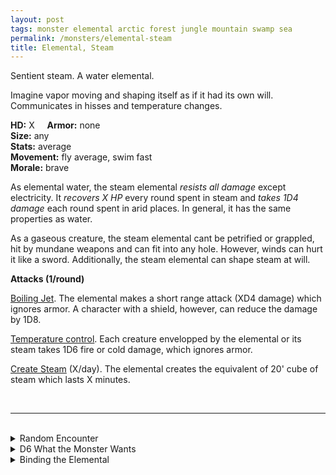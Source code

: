 ```yaml
---
layout: post
tags: monster elemental arctic forest jungle mountain swamp sea
permalink: /monsters/elemental-steam
title: Elemental, Steam
---
```


Sentient steam. A water elemental.

Imagine vapor moving and shaping itself as if it had its own will. Communicates in hisses and temperature changes.

**HD:** X  &nbsp; &nbsp;  **Armor:** none <br>
**Size:** any <br>
**Stats:** average <br>
**Movement:** fly average, swim fast <br>
**Morale:** brave <br>

As elemental water, the steam elemental *resists all damage* except electricity. It *recovers X HP* every round spent in steam and *takes 1D4 damage* each round spent in arid places. In general, it has the same properties as water. 

As a gaseous creature, the steam elemental cant be petrified or grappled, hit by mundane weapons and can fit into any hole. However, winds can hurt it like a sword. Additionally, the steam elemental can shape steam at will.

**Attacks (1/round)**

<ins>Boiling Jet</ins>. The elemental makes a short range attack (XD4 damage) which ignores armor. A character with a shield, however, can reduce the damage by 1D8.

<ins>Temperature control</ins>. Each creature envelopped by the elemental or its steam takes 1D6 fire or cold damage, which ignores armor.

<ins>Create Steam</ins> (X/day). The elemental creates the equivalent of 20' cube of steam which lasts X minutes.


<br>

---

<br> 

<details markdown="1">
<summary>Random Encounter</summary>

1. **Monster:** 1 steam elemental.
1. **Lair:** Neverending jet of steam. <br>	&nbsp; OR <br>	**Omen:** The air becomes heavy and humid, the temperature rises and dropples appear everywhere.
1. **Spoor:** A creature wimpers, burt all across its body by steam.
1. **Tracks:** Warm humidity.
1. **Trace:** Constant hot fog.
1. **Trace:** A pale blue shard from a summoning crystal. 

</details>

<details markdown="1">
<summary>D6 What the Monster Wants </summary>

1. Envelop the area in wot solid fog.
1. Protect a steam vent.
1. Fight air.
1. Fight fire
1. Fight earth.
1. Return to steam.

</details>

<details markdown="1">
<summary>Binding the Elemental</summary>
  
You gain a [Spell Dice](https://saltygoo.github.io/class/magic-user#spells), one Doom Point and ...

1. ... you are always steamy.
1. ... fog is against you. 
1. ... you need to rest in warm temperatures. 
1. ... you leave wet tracks.
1. ... you become semi-transparent.
1. ... the spell word Steam. 

If you roll a catastrophe, the elemental is released.

</details>
